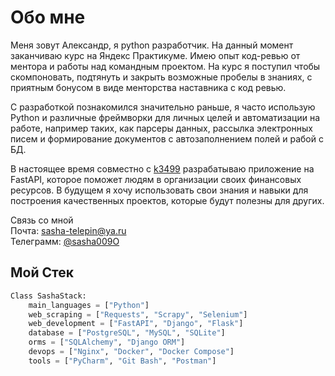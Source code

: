 
# Обо мне
Меня зовут Александр, я python разработчик.
На данный момент заканчиваю курс на Яндекс Практикуме. Имею опыт код-ревью от ментора и работы над командным проектом. На курс я поступил чтобы скомпоновать, подтянуть и закрыть возможные пробелы в знаниях, с приятным бонусом в виде менторства наставника с код ревью.

С разработкой познакомился значительно раньше, я часто использую Python и различные фреймворки для личных целей и автоматизации на работе, например таких, как парсеры данных, рассылка электронных писем и формирование документов с автозаполнением полей и рабой с БД.

В настоящее время совместно с [k3499](https://github.com/k3499) разрабатываю приложение на FastAPI, которое поможет людям в организации своих финансовых ресурсов. В будущем я хочу использовать свои знания и навыки для построения качественных проектов, которые будут полезны для других.

Связь со мной</br>
Почта: [sasha-telepin@ya.ru](mailto:sasha-telepin@ya.ru)</br>
Телеграмм: [@sasha009O](https://t.me/sasha009O)

## Мой Стек
```python
Class SashaStack:
    main_languages = ["Python"]
    web_scraping = ["Requests", "Scrapy", "Selenium"]
    web_development = ["FastAPI", "Django", "Flask"]
    database = ["PostgreSQL", "MySQL", "SQLite"]
    orms = ["SQLAlchemy", "Django ORM"]
    devops = ["Nginx", "Docker", "Docker Compose"]
    tools = ["PyCharm", "Git Bash", "Postman"]
```
<br>




 
